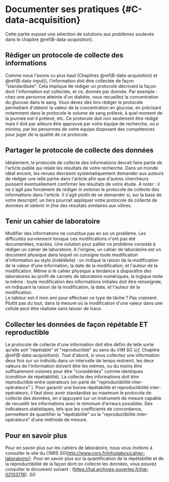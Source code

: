 # Documenter ses pratiques {#C-data-acquisition}

Cette partie expose une sélection de solutions aux problèmes soulevés
dans le chapitre \@ref(B-data-acquisition).

## Rédiger un protocole de collecte des informations

Comme nous l'avons vu plus haut (Chapitres \@ref(B-data-acquisition) et
\@ref(B-data-input)), l'information doit être collectée
de façon "standardisée".  Cela implique de rédiger un protocole décrivant la
façon dont l'information est collectée, et ce, donnée par donnée. Par exemple :
chez une personne atteinte d'un diabète, vous recueillez la concentration du
glucose dans le sang.  Vous devez dès lors rédiger le protocole permettant
d'obtenir la valeur de la concentration en glucose, en précisant notamment dans
le protocole le volume de sang prélevé, à quel moment de la journée est-il
prélevé, etc. Ce protocole doit non seulement être rédigé mais il doit par
ailleurs être approuvé par votre équipe de recherche, ou *a minima*, par les
personnes de votre équipe disposant des compétences pour juger de la qualité de
ce protocole.

## Partager le protocole de collecte des données

Idéalement, le protocole de collecte des informations devrait faire partie de
l'article publié qui relate les résultats de votre recherche.  Dans un monde
idéal encore, les revues devraient systématiquement demander aux auteurs de
rédiger une telle partie dans l'article afin que d'autres chercheurs puissent
éventuellement confirmer les résultats de votre étude. A noter : il ne s'agit
pas forcément de rédiger *in extenso* le protocole de collecte des informations
dans l'article. Il s'agit plutôt de se demander si, sur la base de votre
descriptif, un tiers pourrait appliquer votre protocole de collecte de données
et obtenir *in fine* des résultats similaires aux vôtres.

## Tenir un cahier de laboratoire

Modifier des informations ne constitue pas en soi un problème.  Les difficultés
surviennent lorsque ces modifications n'ont pas été documentées, tracées.  Une
solution pour pallier ce problème consiste à rédiger un cahier de laboratoire.
A l'origine, un cahier de laboratoire est un document physique dans lequel on
consigne toute modification d'information au stylo (indélébile) : on indique la
raison de la modification de la valeur d'une information, la date de la
modification, et l'auteur de la modification. Même si le cahier physique a
tendance à disparaître des laboratoires au profit de carnets de laboratoire
numériques, la logique reste la même : toute modification des informations
initiales doit être renseignée, en indiquant la raison de la modification, la
date, et l'auteur de la modification.  
Le tableur est-il mon ami pour effectuer ce type de tâche ? Pas vraiment.  Plutôt pas du tout, dans la mesure où la
modification d'une valeur dans une cellule peut être réalisée sans laisser de
trace.

## Collecter les données de façon répétable ET reproductible

Le protocole de collecte d'une information doit être défini de telle sorte
qu'elle soit "répétable" et "reproductible" au sens du *VIM* *SG* (_cf._ Chapitre
\@ref(B-data-acquisition)). Tout d'abord, si vous collectez une information
deux fois sur un individu dans un intervalle de temps restreint, les deux
valeurs de l'information doivent être les mêmes, ou du moins être suffisamment
voisines pour être "considérées" comme identiques (condition de
répétabilité). La collecte des informations doit être reproductible entre
opérateurs (on parle de "reproductibilité inter-opérateurs" ).  Pour garantir
une bonne répétabilité et reproductibilité inter-opérateurs, il faut donc avoir
standardisé au maximum le protocole de collecte des données, en s'appuyant sur
un instrument de mesure capable de recueillir les informations avec le minimum
d'erreurs possibles. Des indicateurs statistiques, tels que les coefficients de
concordance, permettent de quantifier la "répétabilité" ou la
"reproductibilité inter-opérateurs" d'une méthode de mesure.

## Pour en savoir plus

Pour en savoir plus sur les cahiers de laboratoire, nous vous invitons à consulter
le site du CNRS *SG*(http://www.cnrs.fr/infoslabos/cahier-laboratoire/).
Pour en savoir plus sur la quantification de la répétabilité et de la
reproductibilité de la façon dont on collecte les données, vous pouvez consulter le document suivant : 
(https://hal.archives-ouvertes.fr/hal-02103716). *SG*
